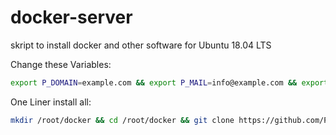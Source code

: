 # docker-server
skript to install docker and other software for Ubuntu 18.04 LTS


Change these Variables:
```bash
export P_DOMAIN=example.com && export P_MAIL=info@example.com && export P_PASSWORD="MyAwesomePassword"
```

One Liner install all:
```bash
mkdir /root/docker && cd /root/docker && git clone https://github.com/Prime-Host/docker-server.git && cd docker-server && bash install.sh
```
